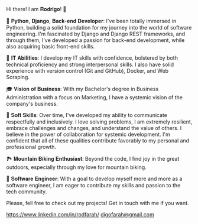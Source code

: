 Hi there! I am 𝐑𝐨𝐝𝐫𝐢𝐠𝐨! 👋

🌱 𝐏𝐲𝐭𝐡𝐨𝐧, 𝐃𝐣𝐚𝐧𝐠𝐨, 𝐁𝐚𝐜𝐤-𝐞𝐧𝐝 𝐃𝐞𝐯𝐞𝐥𝐨𝐩𝐞𝐫:
I've been totally immersed in Python, building a solid foundation for my journey into the world of software engineering. I'm fascinated by Django and Django REST frameworks, and through them, I've developed a passion for back-end development, while also acquiring basic front-end skills.

🚀 𝐈𝐓 𝐀𝐛𝐢𝐥𝐢𝐭𝐢𝐞𝐬:
I develop my IT skills with confidence, bolstered by both technical proficiency and strong interpersonal skills. I also have solid experience with version control (Git and GitHub), Docker, and Web Scraping.

🎓 𝐕𝐢𝐬𝐢𝐨𝐧 𝐨𝐟 𝐁𝐮𝐬𝐢𝐧𝐞𝐬𝐬:
With my Bachelor's degree in Business Administration with a focus on Marketing, I have a systemic vision of the company's business.

🏅 𝐒𝐨𝐟𝐭 𝐒𝐤𝐢𝐥𝐥𝐬:
Over time, I've developed my ability to communicate respectfully and inclusively. I love solving problems, I am extremely resilient, embrace challenges and changes, and understand the value of others. I believe in the power of collaboration for systemic development. I'm confident that all of these qualities contribute favorably to my personal and professional growth.

🏞️ 𝐌𝐨𝐮𝐧𝐭𝐚𝐢𝐧 𝐁𝐢𝐤𝐢𝐧𝐠 𝐄𝐧𝐭𝐡𝐮𝐬𝐢𝐚𝐬𝐭:
Beyond the code, I find joy in the great outdoors, especially through my love for mountain biking.

🚀 𝐒𝐨𝐟𝐭𝐰𝐚𝐫𝐞 𝐄𝐧𝐠𝐢𝐧𝐞𝐞𝐫:
With a goal to develop myself more and more as a software engineer, I am eager to contribute my skills and passion to the tech community.

Please, fell free to check out my projects! Get in touch with me if you want.

https://www.linkedin.com/in/rodfarah/
digofarah@gmail.com
